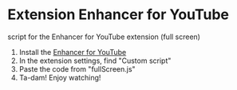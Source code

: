 <!DOCTYPE html>
<body>
  <head>
    
  </head>

  <body>
    <h1>Extension Enhancer for YouTube</h1>
    <p>script for the Enhancer for YouTube extension (full screen)</p>
    <ol>
      <li>Install the <a href="https://chromewebstore.google.com/detail/enhancer-for-youtube/ponfpcnoihfmfllpaingbgckeeldkhle">Enhancer for YouTube</a></li>
      <li>In the extension settings, find "Custom script"</li>
      <li>Paste the code from "fullScreen.js"</li>
      <li>Ta-dam! Enjoy watching!</li>
    </ol>
  </body>
</body>
